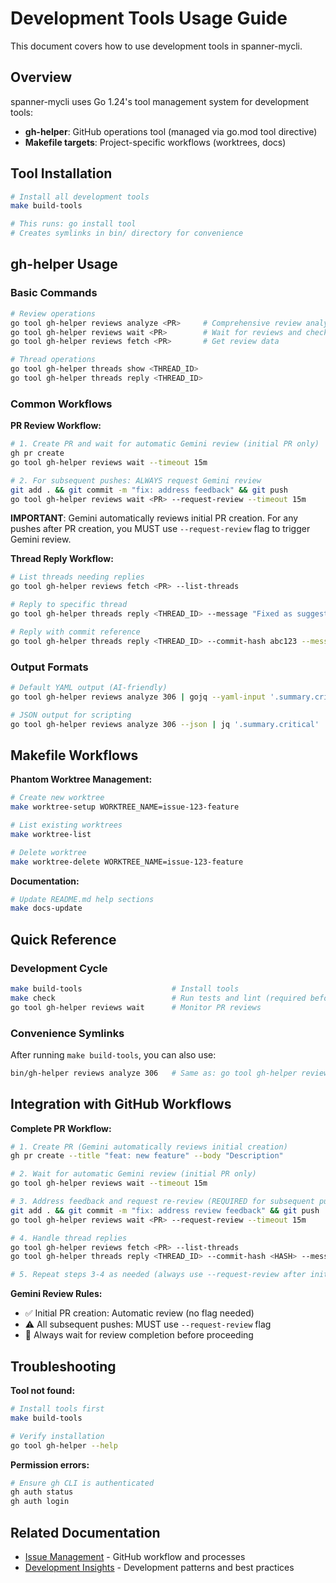 # Development Tools Usage Guide

This document covers how to use development tools in spanner-mycli.

## Overview

spanner-mycli uses Go 1.24's tool management system for development tools:

- **gh-helper**: GitHub operations tool (managed via go.mod tool directive)
- **Makefile targets**: Project-specific workflows (worktrees, docs)

## Tool Installation

```bash
# Install all development tools
make build-tools

# This runs: go install tool
# Creates symlinks in bin/ directory for convenience
```

## gh-helper Usage

### Basic Commands

```bash
# Review operations
go tool gh-helper reviews analyze <PR>     # Comprehensive review analysis
go tool gh-helper reviews wait <PR>        # Wait for reviews and checks
go tool gh-helper reviews fetch <PR>       # Get review data

# Thread operations  
go tool gh-helper threads show <THREAD_ID>
go tool gh-helper threads reply <THREAD_ID>
```

### Common Workflows

**PR Review Workflow:**
```bash
# 1. Create PR and wait for automatic Gemini review (initial PR only)
gh pr create
go tool gh-helper reviews wait --timeout 15m

# 2. For subsequent pushes: ALWAYS request Gemini review
git add . && git commit -m "fix: address feedback" && git push
go tool gh-helper reviews wait <PR> --request-review --timeout 15m
```

**IMPORTANT**: Gemini automatically reviews initial PR creation. For any pushes after PR creation, you MUST use `--request-review` flag to trigger Gemini review.

**Thread Reply Workflow:**
```bash
# List threads needing replies
go tool gh-helper reviews fetch <PR> --list-threads

# Reply to specific thread
go tool gh-helper threads reply <THREAD_ID> --message "Fixed as suggested"

# Reply with commit reference
go tool gh-helper threads reply <THREAD_ID> --commit-hash abc123 --message "Addressed in commit"
```

### Output Formats

```bash
# Default YAML output (AI-friendly)
go tool gh-helper reviews analyze 306 | gojq --yaml-input '.summary.critical'

# JSON output for scripting
go tool gh-helper reviews analyze 306 --json | jq '.summary.critical'
```

## Makefile Workflows

**Phantom Worktree Management:**
```bash
# Create new worktree
make worktree-setup WORKTREE_NAME=issue-123-feature

# List existing worktrees
make worktree-list

# Delete worktree
make worktree-delete WORKTREE_NAME=issue-123-feature
```

**Documentation:**
```bash
# Update README.md help sections
make docs-update
```

## Quick Reference

### Development Cycle
```bash
make build-tools                    # Install tools
make check                          # Run tests and lint (required before push)
go tool gh-helper reviews wait      # Monitor PR reviews
```

### Convenience Symlinks

After running `make build-tools`, you can also use:
```bash
bin/gh-helper reviews analyze 306   # Same as: go tool gh-helper reviews analyze 306
```

## Integration with GitHub Workflows

**Complete PR Workflow:**
```bash
# 1. Create PR (Gemini automatically reviews initial creation)
gh pr create --title "feat: new feature" --body "Description"

# 2. Wait for automatic Gemini review (initial PR only)
go tool gh-helper reviews wait --timeout 15m

# 3. Address feedback and request re-review (REQUIRED for subsequent pushes)
git add . && git commit -m "fix: address review feedback" && git push
go tool gh-helper reviews wait <PR> --request-review --timeout 15m

# 4. Handle thread replies
go tool gh-helper reviews fetch <PR> --list-threads
go tool gh-helper threads reply <THREAD_ID> --commit-hash <HASH> --message "Fixed as suggested"

# 5. Repeat steps 3-4 as needed (always use --request-review after initial PR)
```

**Gemini Review Rules:**
- ✅ Initial PR creation: Automatic review (no flag needed)
- ⚠️ All subsequent pushes: MUST use `--request-review` flag
- 🔄 Always wait for review completion before proceeding

## Troubleshooting

**Tool not found:**
```bash
# Install tools first
make build-tools

# Verify installation
go tool gh-helper --help
```

**Permission errors:**
```bash
# Ensure gh CLI is authenticated
gh auth status
gh auth login
```

## Related Documentation

- [Issue Management](issue-management.md) - GitHub workflow and processes
- [Development Insights](development-insights.md) - Development patterns and best practices